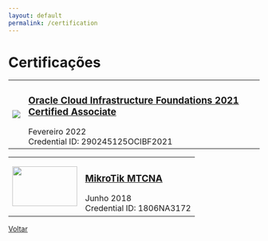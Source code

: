 ```yaml
---
layout: default
permalink: /certification
---
```


# Certificações

<table>
  <tr>
    <td><p style="text-align:center"><a href="https://catalog-education.oracle.com/pls/certview/sharebadge?id=5A2B5C14B0DD8A91BFB64CF99E9AFEA7285298EF0DD7AC5F719884096CD51CCB" target="_blank"><img src='https://brm-workforce.oracle.com/pdf/certview/images/102_Oracle_Cloud_Infrastructure_Foundations_Associate.png'  /></a></p></td>
    <td><h3><a href="https://catalog-education.oracle.com/pls/certview/sharebadge?id=5A2B5C14B0DD8A91BFB64CF99E9AFEA7285298EF0DD7AC5F719884096CD51CCB" target="_blank">Oracle Cloud Infrastructure Foundations 2021 Certified Associate</a></h3>
    Fevereiro 2022<br>
    Credential ID: 290245125OCIBF2021<br></td> 
  </tr>
 </table>

<table>
  <tr>
    <td><p style="text-align:center"><a href="https://mikrotik.com/training/certificates/b123172c11d46594c69c" target="_blank"><img src='https://encrypted-tbn0.gstatic.com/images?q=tbn:ANd9GcRgdY1kLKUIG31sHTFlwyVyFK3UkDlH7DOSkQB8MdcfmM1v6LkjSkpeLBjhtgw3OVbt8SE&usqp=CAU' style="height:80px; width:130px" /></a></p></td>
    <td><h3><a href="https://mikrotik.com/training/certificates/b123172c11d46594c69c" target="_blank">MikroTik MTCNA</a></h3>
    Junho 2018<br>
    Credential ID: 1806NA3172<br></td> 
  </tr>
 </table>

[Voltar](./)